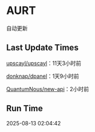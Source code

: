 # AURT

自动更新


## Last Update Times

[upscayl/upscayl](https://github.com/upscayl/upscayl)：11天3小时前

[donknap/dpanel](https://github.com/donknap/dpanel)：1天9小时前

[QuantumNous/new-api](https://github.com/QuantumNous/new-api)：2小时前


## Run Time
2025-08-13 02:04:42
